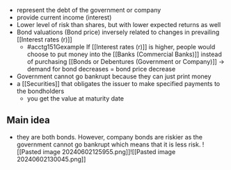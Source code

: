 - represent the debt of the government or company
- provide current income (interest)
- Lower level of risk than shares, but with lower expected returns as well
- Bond valuations (Bond price) inversely related to changes in prevailing [[Interest rates (r)]]
	- #acctg151Gexample If [[Interest rates (r)]] is higher, people would choose to put money into the [[Banks (Commercial Banks)]] instead of purchasing [[Bonds or Debentures (Government or Company)]] $\rightarrow$ demand for bond decreases = bond price decrease
- Government cannot go bankrupt because they can just print money
- a [[Securities]] that obligates the issuer to make specified payments to the bondholders
	- you get the value at maturity date
## Main idea
- they are both bonds. However, company bonds are riskier as the government cannot go bankrupt which means that it is less risk.
	![[Pasted image 20240602125955.png]]![[Pasted image 20240602130045.png]]